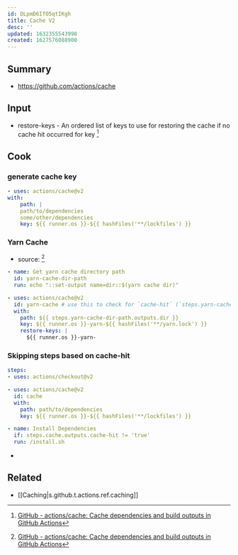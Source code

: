 ```yaml
---
id: DLpmD6IfO5qtIKgh
title: Cache V2
desc: ''
updated: 1632355543998
created: 1627576088900
---
```


## Summary
- https://github.com/actions/cache

## Input
- restore-keys - An ordered list of keys to use for restoring the cache if no cache hit occurred for key [^1]

## Cook

### generate cache key
```yml
- uses: actions/cache@v2
with:
	path: | 
	path/to/dependencies
	some/other/dependencies 
	key: ${{ runner.os }}-${{ hashFiles('**/lockfiles') }}
```

### Yarn Cache

- source: [^1]
```yml
- name: Get yarn cache directory path
  id: yarn-cache-dir-path
  run: echo "::set-output name=dir::$(yarn cache dir)"

- uses: actions/cache@v2
  id: yarn-cache # use this to check for `cache-hit` (`steps.yarn-cache.outputs.cache-hit != 'true'`)
  with:
    path: ${{ steps.yarn-cache-dir-path.outputs.dir }}
    key: ${{ runner.os }}-yarn-${{ hashFiles('**/yarn.lock') }}
    restore-keys: |
      ${{ runner.os }}-yarn-

```

### Skipping steps based on cache-hit

```yml
steps:
- uses: actions/checkout@v2

- uses: actions/cache@v2
  id: cache
  with:
    path: path/to/dependencies
    key: ${{ runner.os }}-${{ hashFiles('**/lockfiles') }}

- name: Install Dependencies
  if: steps.cache.outputs.cache-hit != 'true'
  run: /install.sh
```


<!-- -->


- [^1]: [GitHub - actions/cache: Cache dependencies and build outputs in GitHub Actions](https://github.com/actions/cache)

## Related
- [[Caching|s.github.t.actions.ref.caching]]
